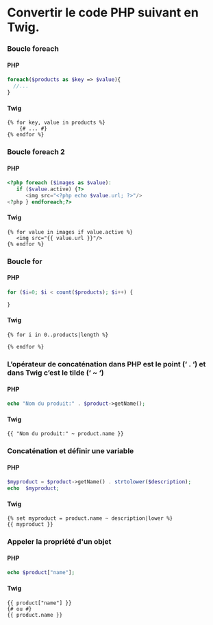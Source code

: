 # Convertir le code PHP suivant en Twig.

### Boucle foreach

#### PHP
```php
foreach($products as $key => $value){
  //...
}
```

#### Twig
```twig
{% for key, value in products %}
    {# ... #}
{% endfor %}
```

### Boucle foreach 2

#### PHP
```php
<?php foreach ($images as $value): 
   if ($value.active) {?>  
      <img src="<?php echo $value.url; ?>"/>
<?php } endforeach;?>
```

#### Twig
```twig
{% for value in images if value.active %}
   <img src="{{ value.url }}"/>
{% endfor %}
```

### Boucle for

#### PHP
```php
for ($i=0; $i < count($products); $i++) {

}
```

#### Twig
```twig
{% for i in 0..products|length %}
    
{% endfor %}
```

### L’opérateur de concaténation dans PHP est le point (‘ . ‘) et dans Twig c’est le tilde (‘ ~ ‘)

#### PHP
```php
echo "Nom du produit:" . $product->getName();
```

#### Twig
```twig
{{ "Nom du produit:" ~ product.name }}
```

### Concaténation et définir une variable

#### PHP
```php
$myproduct = $product->getName() . strtolower($description);
echo  $myproduct;
```

#### Twig
```twig
{% set myproduct = product.name ~ description|lower %}
{{ myproduct }}
```

### Appeler la propriété d'un objet

#### PHP
```php
echo $product["name"];
```

#### Twig
```twig
{{ product["name"] }}
{# ou #}   
{{ product.name }}
```